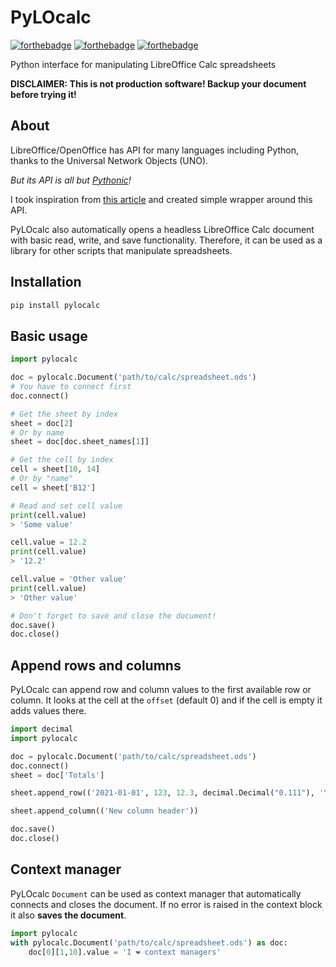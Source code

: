 # PyLOcalc
[![forthebadge](https://forthebadge.com/images/badges/0-percent-optimized.svg)](https://forthebadge.com)
[![forthebadge](https://forthebadge.com/images/badges/made-with-python.svg)](https://forthebadge.com)
[![forthebadge](https://forthebadge.com/images/badges/you-didnt-ask-for-this.svg)](https://forthebadge.com)

Python interface for manipulating LibreOffice Calc spreadsheets

**DISCLAIMER: This is not production software! Backup your document before trying it!**

## About
LibreOffice/OpenOffice has API for many languages including Python, thanks to the Universal Network Objects (UNO).

*But its API is all but [Pythonic](https://docs.python.org/3/glossary.html)!*

I took inspiration from [this article](https://christopher5106.github.io/office/2015/12/06/openoffice-libreoffice-automate-your-office-tasks-with-python-macros.html)
and created simple wrapper around this API.

PyLOcalc also automatically opens a headless LibreOffice Calc document with basic read, write, and save functionality.
Therefore, it can be used as a library for other scripts that manipulate spreadsheets.

## Installation
```bash
pip install pylocalc
```

## Basic usage
```python
import pylocalc

doc = pylocalc.Document('path/to/calc/spreadsheet.ods')
# You have to connect first
doc.connect()

# Get the sheet by index
sheet = doc[2]
# Or by name
sheet = doc[doc.sheet_names[1]]

# Get the cell by index
cell = sheet[10, 14]
# Or by "name"
cell = sheet['B12']

# Read and set cell value
print(cell.value)
> 'Some value'

cell.value = 12.2
print(cell.value)
> '12.2'

cell.value = 'Other value'
print(cell.value)
> 'Other value'

# Don't forget to save and close the document!
doc.save()
doc.close()
```

## Append rows and columns

PyLOcalc can append row and column values to the first available row or column.
It looks at the cell at the `offset` (default 0) and if the cell is empty it adds values there.

```python
import decimal
import pylocalc

doc = pylocalc.Document('path/to/calc/spreadsheet.ods')
doc.connect()
sheet = doc['Totals']

sheet.append_row(('2021-01-01', 123, 12.3, decimal.Decimal("0.111"), 'Yaaay'), offset=1)

sheet.append_column(('New column header'))

doc.save()
doc.close()
```

## Context manager

PyLOcalc `Document` can be used as context manager that automatically connects and closes the document.
If no error is raised in the context block it also **saves the document**.

```python
import pylocalc
with pylocalc.Document('path/to/calc/spreadsheet.ods') as doc:
    doc[0][1,10].value = 'I ❤️ context managers'
```
